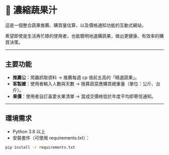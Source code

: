 # 🍹 濃縮蔬果汁

這是一個整合蔬果推薦、購買量估算，以及價格通知功能的互動式網站，  

希望即使是生活再忙碌的使用者，也能聰明地選購蔬果，做出更健康、有效率的購買決策。

---

## 主要功能

- **推薦公**：爬蟲抓取資料 → 推薦每週 cp 值前五高的「精選蔬果」。  
- **客製嬤**：使用者輸入人數與天數 → 換算蔬菜應購買總重量（單位：公斤、台斤）。  
- **果價**：使用者自訂喜愛水果清單 → 當成交價格低於年度平均即寄信通知。

---

## 環境需求

- Python 3.8 以上  
- 安裝套件（可使用 requirements.txt）：

```bash
pip install -r requirements.txt


